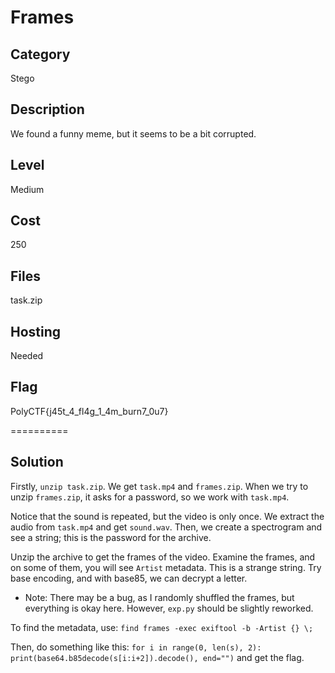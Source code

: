 # Frames

## Category
Stego

## Description
We found a funny meme, but it seems to be a bit corrupted.

## Level
Medium

## Cost
250

## Files
task.zip

## Hosting
Needed

## Flag
PolyCTF{j45t_4_fl4g_1_4m_burn7_0u7}

==========

## Solution
Firstly, ```unzip task.zip```. We get ```task.mp4``` and ```frames.zip```. When we try to unzip ```frames.zip```, it asks for a password, so we work with ```task.mp4```.

Notice that the sound is repeated, but the video is only once. We extract the audio from ```task.mp4``` and get ```sound.wav```. Then, we create a spectrogram and see a string; this is the password for the archive.

Unzip the archive to get the frames of the video. Examine the frames, and on some of them, you will see ```Artist``` metadata. This is a strange string. Try base encoding, and with base85, we can decrypt a letter.

* Note: There may be a bug, as I randomly shuffled the frames, but everything is okay here. However, ```exp.py``` should be slightly reworked.

To find the metadata, use:
```find frames -exec exiftool -b -Artist {} \;```

Then, do something like this:
```for i in range(0, len(s), 2): print(base64.b85decode(s[i:i+2]).decode(), end="")```
and get the flag.
